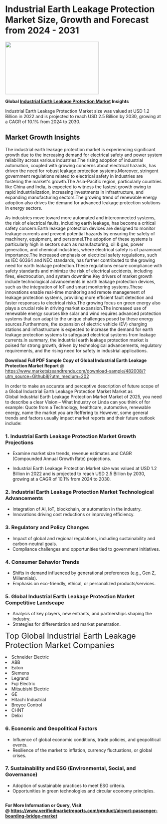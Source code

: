 <H1>Industrial Earth Leakage Protection Market Size, Growth and Forecast from 2024 - 2031</H1><img class="aligncenter size-medium wp-image-584254" src="https://thirdeyenews.in/wp-content/uploads/2024/09/Global-Market-Research-300x168.jpeg" alt="" width="300" height="168" /><p><strong>Global&nbsp;<a href="https://www.marketsizeandtrends.com/download-sample/482008/?utm_source=Github8j?utm_medium=202">Industrial Earth Leakage Protection Market</a> Insights</strong></p><p>Industrial Earth Leakage Protection Market size was valued at USD 1.2 Billion in 2022 and is projected to reach USD 2.5 Billion by 2030, growing at a CAGR of 10.1% from 2024 to 2030.</p><p><h2>Market Growth Insights</h2> <p>The industrial earth leakage protection market is experiencing significant growth due to the increasing demand for electrical safety and power system reliability across various industries.The rising adoption of industrial automation, coupled with growing concerns about electrical hazards, has driven the need for robust leakage protection systems.Moreover, stringent government regulations related to electrical safety in industries are fostering the market's growth.The Asia-Pacific region, particularly countries like China and India, is expected to witness the fastest growth owing to rapid industrialization, increasing investments in infrastructure, and expanding manufacturing sectors.The growing trend of renewable energy adoption also drives the demand for advanced leakage protection solutions in energy sectors.</p> <p>As industries move toward more automated and interconnected systems, the risk of electrical faults, including earth leakage, has become a critical safety concern.Earth leakage protection devices are designed to monitor leakage currents and prevent potential hazards by ensuring the safety of machinery, equipment, and personnel.The adoption of these systems is particularly high in sectors such as manufacturing, oil & gas, power generation, and chemical industries, where electrical safety is of paramount importance.The increased emphasis on electrical safety regulations, such as IEC 60364 and NEC standards, has further contributed to the growing need for earth leakage protection.These regulations ensure compliance with safety standards and minimize the risk of electrical accidents, including fires, electrocution, and system downtime.Key drivers of market growth include technological advancements in earth leakage protection devices, such as the integration of IoT and smart monitoring systems.These innovations enable real-time monitoring and remote management of leakage protection systems, providing more efficient fault detection and faster responses to electrical risks.The growing focus on green energy also plays a crucial role in driving market expansion.The increased use of renewable energy sources like solar and wind requires advanced protection systems that can adapt to the unique challenges posed by these energy sources.Furthermore, the expansion of electric vehicle (EV) charging stations and infrastructure is expected to increase the demand for earth leakage protection systems to safeguard electrical systems from leakage currents.In summary, the industrial earth leakage protection market is poised for strong growth, driven by technological advancements, regulatory requirements, and the rising need for safety in industrial applications.<p><span class=""><strong>Download Full PDF Sample Copy of Global Industrial Earth Leakage Protection Market Report</strong> @ <a href="https://www.marketsizeandtrends.com/download-sample/482008/?utm_source=Github8j?utm_medium=202" target="_blank">https://www.marketsizeandtrends.com/download-sample/482008/?utm_source=Github8j?utm_medium=202</a></span></p><p>In order to make an accurate and perceptive description of future scope of a Global&nbsp;Industrial Earth Leakage Protection Market Market as Global&nbsp;Industrial Earth Leakage Protection Market Market of 2025, you need to describe a clear Vision &ndash; What Industry or Linda can you think of for example: Quote from a Technology, healthcare, automotive, renewable energy, name the market you are Reffering to.However, some general trends and factors usually impact market reports and their future outlook include:</p><h3>1.&nbsp;<strong>Industrial Earth Leakage Protection Market Growth Projections</strong></h3><ul><li>Examine market size trends, revenue estimates and CAGR (Compounded Annual Growth Rate) projections.</li><li><p>Industrial Earth Leakage Protection Market size was valued at USD 1.2 Billion in 2022 and is projected to reach USD 2.5 Billion by 2030, growing at a CAGR of 10.1% from 2024 to 2030.</p></li></ul><h3>2.&nbsp;<strong>Industrial Earth Leakage Protection Market Technological Advancements</strong></h3><ul><li>Integration of AI, IoT, blockchain, or automation in the industry.</li><li>Innovations driving cost reductions or improving efficiency.</li></ul><h3>3.&nbsp;<strong>Regulatory and Policy Changes</strong></h3><ul><li>Impact of global and regional regulations, including sustainability and carbon-neutral goals.</li><li>Compliance challenges and opportunities tied to government initiatives.</li></ul><h3>4.&nbsp;<strong>Consumer Behavior Trends</strong></h3><ul><li>Shifts in demand influenced by generational preferences (e.g., Gen Z, Millennials).</li><li>Emphasis on eco-friendly, ethical, or personalized products/services.</li></ul><h3>5.&nbsp;<strong>Global Industrial Earth Leakage Protection Market Competitive Landscape</strong></h3><ul><li>Analysis of key players, new entrants, and partnerships shaping the industry.</li><li>Strategies for differentiation and market penetration.</li></ul><p data-pm-slice="1 1 []"><span style="color: inherit; font-family: inherit; font-size: 25px;">Top Global Industrial Earth Leakage Protection Market Companies</span></p><div class="" data-test-id=""><p><li>Schneider Electric</li><li> ABB</li><li> Eaton</li><li> Siemens</li><li> Legrand</li><li> Fuji Electric</li><li> Mitsubishi Electric</li><li> GE</li><li> Hitachi Industrial</li><li> Broyce Control</li><li> CHNT</li><li> Delixi</li></p></div><h3>6.&nbsp;<strong>Economic and Geopolitical Factors</strong></h3><ul><li>Influence of global economic conditions, trade policies, and geopolitical events.</li><li>Resilience of the market to inflation, currency fluctuations, or global crises.</li></ul><h3>7.&nbsp;<strong>Sustainability and ESG (Environmental, Social, and Governance)</strong></h3><ul><li>Adoption of sustainable practices to meet ESG criteria.</li><li>Opportunities in green technologies and circular economy principles.</li></ul><h2><strong style="font-size: 14px;">For More Information or Query, Visit @&nbsp;</strong><a style="background-color: #ffffff; font-size: 14px;" href="https://www.marketsizeandtrends.com/report/industrial-earth-leakage-protection-market/" target="_blank">https://www.verifiedmarketreports.com/product/airport-passenger-boarding-bridge-market</a></h2>